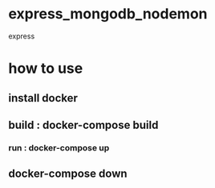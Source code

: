 # express_mongodb_nodemon
express


# how to use  
## install docker 
## build :  docker-compose build
### run : docker-compose up
## docker-compose down
